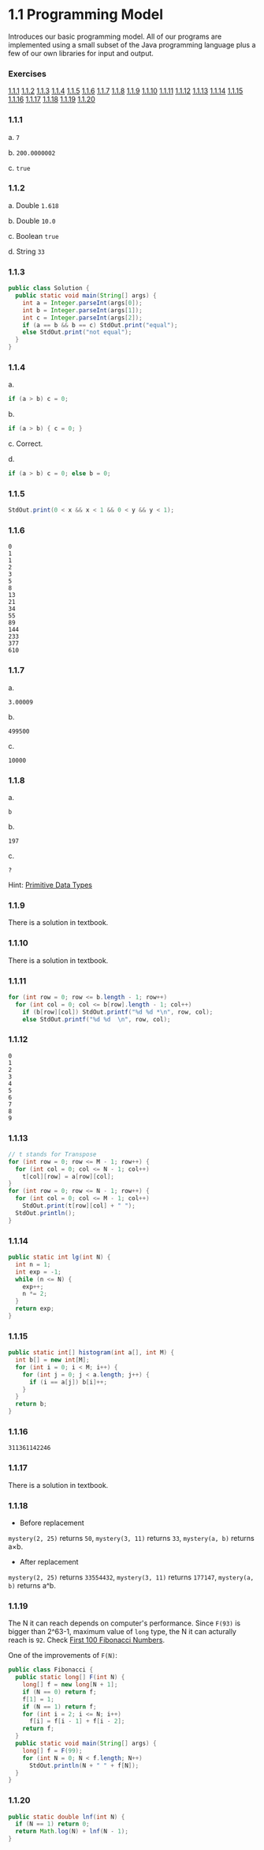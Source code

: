 # 1.1 Programming Model
Introduces our basic programming model. All of our programs are implemented using a small subset of the Java programming language plus a few of our own libraries for input and output.

### Exercises
[1.1.1](#111) [1.1.2](#112) [1.1.3](#113) [1.1.4](#114) [1.1.5](#115) [1.1.6](#116) [1.1.7](#117) [1.1.8](#118) [1.1.9](#119) [1.1.10](#1110) [1.1.11](#1111) [1.1.12](#1112) [1.1.13](#1113) [1.1.14](#1114) [1.1.15](#1115) [1.1.16](#1116) [1.1.17](#1117) [1.1.18](#1118) [1.1.19](#1119) [1.1.20](#1120)

### 1.1.1
a. `7`

b. `200.0000002`

c. `true`

### 1.1.2
a. Double `1.618`

b. Double `10.0`

c. Boolean `true`

d. String `33`

### 1.1.3
```java
public class Solution {
  public static void main(String[] args) {
    int a = Integer.parseInt(args[0]);
    int b = Integer.parseInt(args[1]);
    int c = Integer.parseInt(args[2]);
    if (a == b && b == c) StdOut.print("equal");
    else StdOut.print("not equal");
  }
}
```

### 1.1.4
a.
```java
if (a > b) c = 0;
```
b.
```java
if (a > b) { c = 0; }
```
c. Correct.

d.
```java
if (a > b) c = 0; else b = 0;
```

### 1.1.5
```java
StdOut.print(0 < x && x < 1 && 0 < y && y < 1);
```

### 1.1.6
```
0
1
1
2
3
5
8
13
21
34
55
89
144
233
377
610

```

### 1.1.7
a.
```
3.00009

```
b.
```
499500

```
c.
```
10000

```

### 1.1.8
a.
```
b

```
b.
```
197

```
c.
```
?

```
Hint: [Primitive Data Types](http://docs.oracle.com/javase/tutorial/java/nutsandbolts/datatypes.html)

### 1.1.9
There is a solution in textbook.

### 1.1.10
There is a solution in textbook.

### 1.1.11
```java
for (int row = 0; row <= b.length - 1; row++)
  for (int col = 0; col <= b[row].length - 1; col++)
    if (b[row][col]) StdOut.printf("%d %d *\n", row, col);
    else StdOut.printf("%d %d  \n", row, col);
```

### 1.1.12
```
0
1
2
3
4
5
6
7
8
9

```

### 1.1.13
```java
// t stands for Transpose
for (int row = 0; row <= M - 1; row++) {
  for (int col = 0; col <= N - 1; col++)
    t[col][row] = a[row][col];
}
for (int row = 0; row <= N - 1; row++) {
  for (int col = 0; col <= M - 1; col++)
    StdOut.print(t[row][col] + " ");
  StdOut.println();
}
```

### 1.1.14
```java
public static int lg(int N) {
  int n = 1;
  int exp = -1;
  while (n <= N) {
    exp++;
    n *= 2;
  }
  return exp;
}
```

### 1.1.15
```java
public static int[] histogram(int a[], int M) {
  int b[] = new int[M];
  for (int i = 0; i < M; i++) {
    for (int j = 0; j < a.length; j++) {
      if (i == a[j]) b[i]++;
    }
  }
  return b;
}
```

### 1.1.16
`311361142246`

### 1.1.17
There is a solution in textbook.

### 1.1.18
- Before replacement

`mystery(2, 25)` returns `50`, `mystery(3, 11)` returns `33`, `mystery(a, b)` returns a×b.

- After replacement

`mystery(2, 25)` returns `33554432`, `mystery(3, 11)` returns `177147`, `mystery(a, b)` returns a^b.

### 1.1.19
The N it can reach depends on computer's performance. Since `F(93)` is bigger than 2^63-1, maximum value of `long` type, the N it can acturally reach is `92`. Check [First 100 Fibonacci Numbers](http://www.miniwebtool.com/list-of-fibonacci-numbers/?number=100). 

One of the improvements of `F(N)`: 
```java
public class Fibonacci {
  public static long[] F(int N) {
    long[] f = new long[N + 1];
    if (N == 0) return f;
    f[1] = 1;
    if (N == 1) return f;
    for (int i = 2; i <= N; i++)
      f[i] = f[i - 1] + f[i - 2];
    return f;
  }
  public static void main(String[] args) {
    long[] f = F(99);
    for (int N = 0; N < f.length; N++)
      StdOut.println(N + " " + f[N]);
  }
}
```

### 1.1.20
```java
public static double lnf(int N) {
  if (N == 1) return 0;
  return Math.log(N) + lnf(N - 1);
}
```
